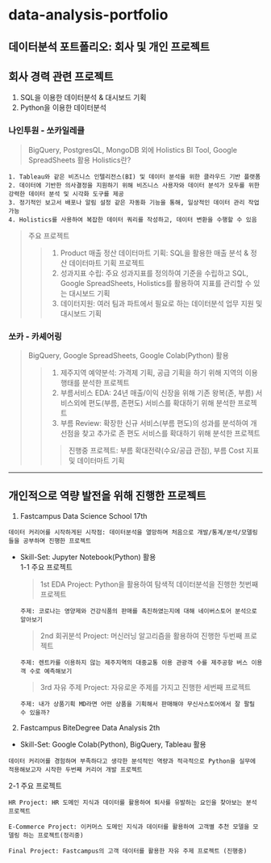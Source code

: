 # data-analysis-portfolio
데이터분석 포트폴리오: 회사 및 개인 프로젝트
---
## 회사 경력 관련 프로젝트
1. SQL을 이용한 데이터분석 & 대시보드 기획
2. Python을 이용한 데이터분석

### 나인투원 - 쏘카일레클
> BigQuery, PostgresQL, MongoDB 외에 Holistics BI Tool, Google SpreadSheets 활용
> Holistics란?
```
1. Tableau와 같은 비즈니스 인텔리전스(BI) 및 데이터 분석을 위한 클라우드 기반 플랫폼   
2. 데이터에 기반한 의사결정을 지원하기 위해 비즈니스 사용자와 데이터 분석가 모두를 위한 강력한 데이터 분석 및 시각화 도구를 제공   
3. 정기적인 보고서 배포나 알림 설정 같은 자동화 기능을 통해, 일상적인 데이터 관리 작업 가능   
4. Holistics를 사용하여 복잡한 데이터 쿼리를 작성하고, 데이터 변환을 수행할 수 있음
```
> 주요 프로젝트
>> 1. Product 매출 정산 데이터마트 기획: SQL을 활용한 매출 분석 & 정산 데이터마트 기획 프로젝트
>> 2. 성과지표 수립: 주요 성과지표를 정의하여 기준을 수립하고 SQL, Google SpreadSheets, Holistics를 활용하여 지표를 관리할 수 있는 대시보드 기획
>> 3. 데이터지원: 여러 팀과 파트에서 필요로 하는 데이터분석 업무 지원 및 대시보드 기획

### 쏘카 - 카셰어링
> BigQuery, Google SpreadSheets, Google Colab(Python) 활용
>> 1. 제주지역 예약분석: 가격제 기획, 공급 기획을 하기 위해 지역의 이용 행태를 분석한 프로젝트
>> 2. 부름서비스 EDA: 24년 매출/이익 신장을 위해 기존 왕복(존, 부름) 서비스외에 편도(부름, 존편도) 서비스를 확대하기 위해 분석한 프로젝트
>> 3. 부름 Review: 확장한 신규 서비스(부름 편도)의 성과를 분석하여 개선점을 찾고 추가로 존 편도 서비스를 확대하기 위해 분석한 프로젝트
>>> 진행중 프로젝트: 부름 확대전략(수요/공급 관점), 부름 Cost 지표 및 데이터마트 기획
---
## 개인적으로 역량 발전을 위해 진행한 프로젝트
1. Fastcampus Data Science School 17th
```
데이터 커리어를 시작하게된 시작점: 데이터분석을 열망하며 처음으로 개발/통계/분석/모델링 들을 공부하며 진행한 프로젝트
```
- Skill-Set: Jupyter Notebook(Python) 활용   
1-1 주요 프로젝트
  > 1st EDA Project: Python을 활용하여 탐색적 데이터분석을 진행한 첫번째 프로젝트   
  ```
  주제: 코로나는 영양제와 건강식품의 판매를 촉진하였는지에 대해 네이버스토어 분석으로 알아보기
  ```
  > 2nd 회귀분석 Project: 머신러닝 알고리즘을 활용하여 진행한 두번째 프로젝트
  ```
  주제: 렌트카를 이용하지 않는 제주지역의 대중교통 이용 관광객 수를 제주공항 버스 이용객 수로 예측해보기
  ```
  > 3rd 자유 주제 Project: 자유로운 주제를 가지고 진행한 세번째 프로젝트
  ```
  주제: 내가 상품기획 MD라면 어떤 상품을 기획해서 판매해야 무신사스토어에서 잘 팔릴 수 있을까?
  ```

2. Fastcampus BiteDegree Data Analysis 2th
- Skill-Set: Google Colab(Python), BigQuery, Tableau 활용
```
데이터 커리어를 경험하며 부족하다고 생각한 분석적인 역량과 적극적으로 Python을 실무에 적용해보고자 시작한 두번째 커리어 개발 프로젝트
```
2-1 주요 프로젝트
  ```
  HR Project: HR 도메인 지식과 데이터를 활용하여 퇴사를 유발하는 요인을 찾아보는 분석 프로젝트
  ```

  ```
  E-Commerce Project: 이커머스 도메인 지식과 데이터를 활용하여 고객별 추천 모델을 모델링 하는 프로젝트(정리중)
  ```
  
  ```
  Final Project: Fastcampus의 고객 데이터를 활용한 자유 주제 프로젝트 (진행중)
  ```


